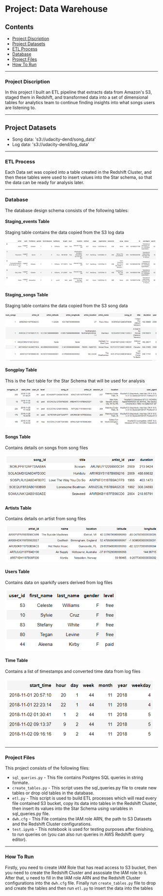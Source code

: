 # Project: Data Warehouse

## Contents

+ [Project Discription](#Project-Discription)
+ [Project Datasets](#Project-Datasets)
+ [ETL Process](#ETL-Process)
+ [Database](#Database)
+ [Project Files](#Project-Files)
+ [How To Run](#How-To-Run)

---

### Project Discription

In this project I built an ETL pipeline that extracts data from Amazon's S3, staged them in Redshift, and transformed data into a set of dimensional tables for analytics team to continue finding insights into what songs users are listening to. 

---

## Project Datasets

* Song data: 's3://udacity-dend/song_data'  
* Log data: 's3://udacity-dend/log_data'

---

### ETL Process

Each Data set was copied into a table created in the Redshift Cluster, and then these tables were used to insert values into the Star schema, so that the data can be ready for analysis later.

---
### Database 
The database design schema consists of the following tables:

#### Staging_events Table

Staging table contains the data copied from the S3 log data

![alt text](Images/staging_events_table.png)

#### Staging_songs Table

Staging table contains the data copied from the S3 song data

![alt text](Images/staging_songs_table.png)

#### Songplay Table

This is the fact table for the Star Schema that will be used for analysis

![alt text](Images/songplay_table.png)

#### Songs Table

Contains details on songs from song files

![alt text](Images/song_table.png)

#### Artists Table

Contains details on artist from song files

![alt text](Images/artist_table.png)

#### Users Table

Contains data on sparkify users derived from log files

![alt text](Images/users_table.png)

#### Time Table

Contains a list of timestamps and converted time data from log files

![alt text](Images/time_table.png)


---

### Project Files 
This project consists of the following files:
+ `sql_queries.py` - This file contains Postgres SQL queries in string formate. 
+ `create_tables.py` - This script uses the sql_queries.py file to create new tables or drop old tables in the database.
+ `etl.py` - This script is used to build ETL processes which will read every file contained S3 bucket, copy its data into tables in the Redshift Cluster, then insert its values into the Star Schema using variables in sql_queries.py file.
+ `dwh.cfg` - This File contains the IAM role ARN, the path to S3 Datasets and the Redshift Cluster configurations.
+ `test.ipynb` - This notebook is used for testing purposes after finishing, to run queries on (you can also run queries in AWS Redshift query editor). 

---

### How To Run

Firstly, you need to create IAM Role that has read access to S3 bucket, then you need to create the Redshift Cluster and assosiate the IAM role to it. After that, u need to fill in the IAM role ARN and the Redshift Cluster configurations into the `dwh.cfg` file. Finally run `create_tables.py` file to drop and create the tables and then run `etl.py` to insert the data into the tables


